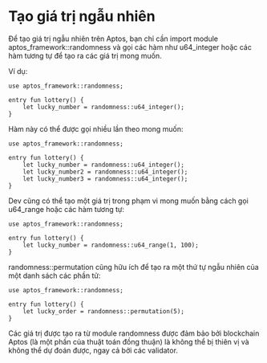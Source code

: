 # Tạo giá trị ngẫu nhiên

Để tạo giá trị ngẫu nhiên trên Aptos, bạn chỉ cần import module aptos_framework::randomness và gọi các hàm như u64_integer hoặc các hàm tương tự để tạo ra các giá trị mong muốn.

Ví dụ:

```
use aptos_framework::randomness;

entry fun lottery() {
    let lucky_number = randomness::u64_integer();
}
```

Hàm này có thể được gọi nhiều lần theo mong muốn:

```
use aptos_framework::randomness;

entry fun lottery() {
    let lucky_number = randomness::u64_integer();
    let lucky_number2 = randomness::u64_integer();
    let lucky_number3 = randomness::u64_integer();
}
```
Dev cũng có thể tạo một giá trị trong phạm vi mong muốn bằng cách gọi u64_range hoặc các hàm tương tự:

```
use aptos_framework::randomness;

entry fun lottery() {
    let lucky_number = randomness::u64_range(1, 100);
}
```

randomness::permutation cũng hữu ích để tạo ra một thứ tự ngẫu nhiên của một danh sách các phần tử:

```
use aptos_framework::randomness;

entry fun lottery() {
    let lucky_order = randomness::permutation(5);
}
```

Các giá trị được tạo ra từ module randomness được đảm bảo bởi blockchain Aptos (là một phần của thuật toán đồng thuận) là không thể bị thiên vị và không thể dự đoán được, ngay cả bởi các validator.
